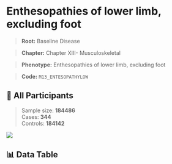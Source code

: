 # Enthesopathies of lower limb, excluding foot

> **Root:** Baseline Disease  

> **Chapter:** Chapter XIII- Musculoskeletal  

> **Phenotype:** Enthesopathies of lower limb, excluding foot  

> **Code:** `M13_ENTESOPATHYLOW`

## 🧪 All Participants  
> Sample size: **184486**  
> Cases: **344**  
> Controls: **184142**
<img src="/Sensitive/Figures/ALL/Incidence/M13_ENTESOPATHYLOW.png"/>

## 📊 Data Table
<CsvTableMRF src="/Sensitive/Data/ALL/Incidence/COX_M13_ENTESOPATHYLOW.csv"/>

